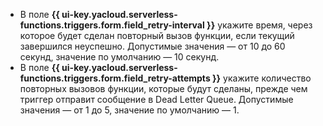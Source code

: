 * В поле **{{ ui-key.yacloud.serverless-functions.triggers.form.field_retry-interval }}** укажите время, через которое будет сделан повторный вызов функции, если текущий завершился неуспешно. Допустимые значения — от 10 до 60 секунд, значение по умолчанию — 10 секунд.
* В поле **{{ ui-key.yacloud.serverless-functions.triggers.form.field_retry-attempts }}** укажите количество повторных вызовов функции, которые будут сделаны, прежде чем триггер отправит сообщение в Dead Letter Queue. Допустимые значения — от 1 до 5, значение по умолчанию — 1.